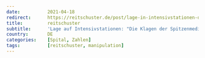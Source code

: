 ```yaml
---
date:          2021-04-18
redirect:      https://reitschuster.de/post/lage-in-intensivstationen-die-klagen-der-spitzenmediziner-sind-getrost-zu-ignorieren/
title:         reitschuster
subtitle:      'Lage auf Intensivstationen: "Die Klagen der Spitzenmediziner sind getrost zu ignorieren"'
country:       DE
categories:    [Spital, Zahlen]
tags:          [reitschuster, manipulation]
---
```

